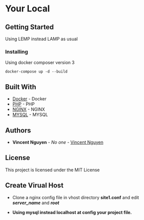 # Your Local

## Getting Started

Using LEMP instead LAMP as usual

### Installing
Using docker composer version 3
```
docker-compose up -d --build
```

## Built With

* [Docker](https://store.docker.com/search?offering=community&type=edition) - Docker
* [PHP](https://hub.docker.com/_/php/) - PHP
* [NGINX](https://hub.docker.com/_/nginx/) - NGINX
* [MYSQL](https://hub.docker.com/_/mysql/) - MYSQL

## Authors

* **Vincent Nguyen** - *No one* - [Vincent Nguyen](https://github.com/vincentnguyen92)

## License

This project is licensed under the MIT License

## Create Virual Host

* Clone a nginx config file in vhost directory **site1.conf** and edit ***server_name*** and ***root***

* **Using mysql instead localhost at config your project file.**

